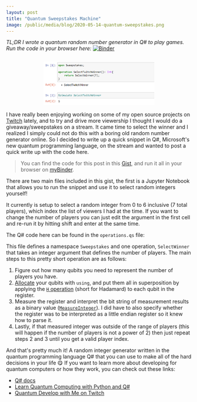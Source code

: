 ```yaml
---
layout: post
title: "Quantum Sweepstakes Machine"
image: /public/media/blog/2020-05-14-quantum-sweepstakes.png
---
```


*TL;DR I wrote a quantum random number generator in Q# to play games. Run the code in your browser here:* [![Binder](https://mybinder.org/badge_logo.svg)](https://mybinder.org/v2/gh/crazy4pi314/90c74fd23f084de8e78b150ba1987c1c/master?filepath=START-HERE.ipynb) 

<p style="text-align: center;">
<img src="/public/media/blog/2020-05-14-quantum-sweepstakes.png" alt="Screencap of the Jupyter Notebook in the Gist" style="width: 60%; display: inline;padding-top: 1em;"/>
</p>

I have really been enjoying working on some of my open source projects on [Twitch](twitch.tv/crazy4pi314) lately, and to try and drive more viewership I thought I would do a giveaway/sweepstakes on a stream. It came time to select the winner and I realized I simply could not do this with a boring old random number generator online. So I decided to write up a quick snippet in Q#, Microsoft's new quantum programming language, on the stream and wanted to post a quick write up with the code here.

> You can find the code for this post in this [Gist](https://gist.github.com/crazy4pi314/90c74fd23f084de8e78b150ba1987c1c), and run it all in your browser on [myBinder](https://mybinder.org/v2/gh/crazy4pi314/90c74fd23f084de8e78b150ba1987c1c/master?filepath=START-HERE.ipynb).

There are two main files included in this gist, the first is a Jupyter Notebook that allows you to run the snippet and use it to select random integers yourself!

<script src="https://gist.github.com/crazy4pi314/90c74fd23f084de8e78b150ba1987c1c.js?file=START-HERE.ipynb"></script>

It currently is setup to select a random integer from 0 to 6 inclusive (7 total players), which index the list of viewers I had at the time. If you want to change the number of players you can just edit the argument in the first cell and re-run it by hitting shift and enter at the same time.

The Q# code here can be found in the `operations.qs` file:

<script src="https://gist.github.com/crazy4pi314/90c74fd23f084de8e78b150ba1987c1c.js?file=operations.qs"></script>

This file defines a namespace `Sweepstakes` and one operation, `SelectWinner` that takes an integer argument that defines the number of players.
The main steps to this pretty short operation are as follows:

1. Figure out how many qubits you need to represent the number of players you have.
2. [Allocate](https://docs.microsoft.com/en-us/quantum/techniques/working-with-qubits#allocating-qubits) your qubits with `using`, and put them all in superposition by applying the [`H` operation](https://docs.microsoft.com/en-us/qsharp/api/qsharp/microsoft.quantum.intrinsic.h) (short for Hadamard) to each qubit in the register.
3. Measure the register and interpret the bit string of measurement results as a binary value ([`MeasureInteger`](https://docs.microsoft.com/en-us/qsharp/api/qsharp/microsoft.quantum.arithmetic.measureinteger)). I did have to also specify whether the register was to be interpreted as a little endian register so it knew how to parse it.
4. Lastly, if that measured integer was outside of the range of players (this will happen if the number of players is not a power of 2) then just repeat steps 2 and 3 until you get a valid player index.

And that's pretty much it!
A random integer generator written in the quantum programming language Q# that you can use to make all of the hard decisions in your life 😋
If you want to learn more about developing for quantum computers or how they work, you can check out these links:

- [Q# docs](docs.microsoft.com/quantum)
- [Learn Quantum Computing with Python and Q#](bit.ly/qsharp-book)
- [Quantum Develop with Me on Twitch](twitch.tv/crazy4pi314)